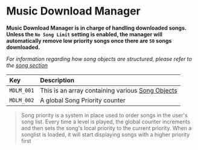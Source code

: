 # Music Download Manager

**Music Download Manager is in charge of handling downloaded songs. Unless the `No Song Limit` setting is enabled, the manager will automatically remove low priority songs once there are `50` songs downloaded.**

*For information regarding how song objects are structured, please refer to the [song section][SONG_OBJECT]*

| Key | Description |
|:-|:-|
| `MDLM_001` | This is an array containing various [Song Objects][SONG_OBJECT] |
| `MDLM_002` | A global Song Priority counter |

> Song priority is a system in place used to order songs in the user's song list. Every time a level is played, the global counter increments and then sets the song's local priority to the current priority. When a songlist is loaded, it will start displaying songs with a higher priority first

[SONG_OBJECT]: #
